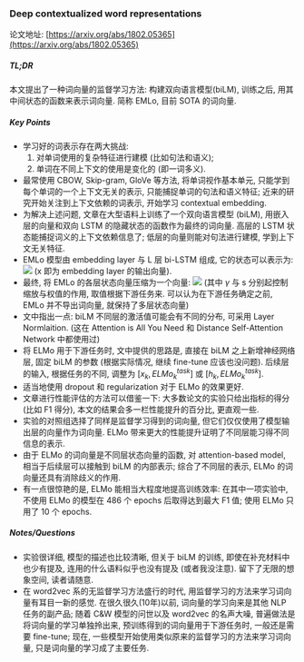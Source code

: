 ### Deep contextualized word representations

论文地址: [https://arxiv.org/abs/1802.05365](https://arxiv.org/abs/1802.05365)

##### TL;DR

本文提出了一种词向量的监督学习方法: 构建双向语言模型(biLM), 训练之后, 用其中间状态的函数来表示词向量. 简称 EMLo, 目前 SOTA 的词向量.

##### Key Points

* 学习好的词表示存在两大挑战:
    1. 对单词使用的复杂特征进行建模 (比如句法和语义);
    2. 单词在不同上下文的使用是变化的 (即一词多义).
* 最常使用 CBOW, Skip-gram, GloVe 等方法, 将单词视作基本单元, 只能学到每个单词的一个上下文无关的表示, 只能捕捉单词的句法和语义特征; 近来的研究开始关注到上下文依赖的词表示, 开始学习 contextual embedding.
* 为解决上述问题, 文章在大型语料上训练了一个双向语言模型 (biLM), 用嵌入层的向量和双向 LSTM 的隐藏状态的函数作为最终的词向量. 高层的 LSTM 状态能捕捉词义的上下文依赖信息了; 低层的向量则能对句法进行建模, 学到上下文无关特征.
* EMLo 模型由 embedding layer 与 L 层 bi-LSTM 组成, 它的状态可以表示为: ![](../img/emlo_R_k.png) (x 即为 embedding layer 的输出向量).
* 最终, 将 EMLo 的各层状态向量压缩为一个向量: ![](../img/emlo_computation.png) (其中 $\gamma$ 与 s 分别起控制缩放与权值的作用, 取值根据下游任务来. 可以认为在下游任务确定之前, EMLo 并不导出词向量, 就保持了多层状态向量)
* 文中指出一点: biLM 不同层的激活值可能会有不同的分布, 可采用 Layer Normlaition. (这在 Attention is All You Need 和 Distance Self-Attention Network 中都使用过)
* 将 ELMo 用于下游任务时, 文中提供的思路是, 直接在 biLM 之上新增神经网络层, 固定 biLM 的参数 (根据实际情况, 继续 fine-tune 应该也没问题). 后续层的输入, 根据任务的不同, 调整为 $[x_k, ELMo_k^{task}]$ 或 $[h_k, ELMo_k^{task}]$.
* 适当地使用 dropout 和 regularization 对于 ELMo 的效果更好.
* 文章进行性能评估的方法可以借鉴一下: 大多数论文的实验只给出指标的得分(比如 F1 得分), 本文的结果会多一栏性能提升的百分比, 更直观一些.
* 实验的对照组选择了同样是监督学习得到的词向量, 但它们仅仅使用了模型输出层的向量作为词向量. ELMo 带来更大的性能提升证明了不同层能习得不同信息的表示.
* 由于 ELMo 的词向量是不同层状态向量的函数, 对 attention-based model, 相当于后续层可以接触到 biLM 的内部表示; 综合了不同层的表示, ELMo 的词向量还具有消除歧义的作用.
* 有一点很惊艳的是, ELMo 能相当大程度地提高训练效率: 在其中一项实验中, 不使用 ELMo 的模型在 486 个 epochs 后取得达到最大 F1 值; 使用 ELMo 只用了 10 个 epochs.

##### Notes/Questions

* 实验很详细, 模型的描述也比较清晰, 但关于 biLM 的训练, 即使在补充材料中也少有提及, 连用的什么语料似乎也没有提及 (或者我没注意). 留下了无限的想象空间, 读者请随意.
* 在 word2vec 系的无监督学习方法盛行的时代, 用监督学习的方法来学习词向量有耳目一新的感觉. 在很久很久(10年)以前, 词向量的学习向来是其他 NLP 任务的副产品; 随着 C&W 模型的问世以及 word2vec 的名声大噪, 普遍做法是将词向量的学习单独拎出来, 预训练得到的词向量用于下游任务时, 一般还是需要 fine-tune; 现在, 一些模型开始使用类似原来的监督学习的方法来学习词向量, 只是词向量的学习成了主要任务.
